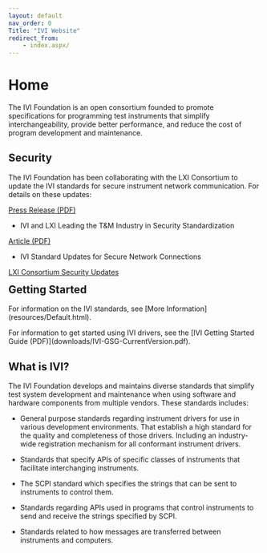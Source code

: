 ```yaml
---
layout: default
nav_order: 0
Title: "IVI Website"
redirect_from: 
    - index.aspx/
---
```


# Home

The IVI Foundation is an open consortium founded to promote
specifications for programming test instruments that simplify
interchangeability, provide better performance, and reduce the cost of
program development and maintenance.

## Security<span class="style1"> </span>

The IVI Foundation has been collaborating with the LXI Consortium to
update the IVI standards for secure instrument network communication.
For details on these updates:


[Press Release (PDF)](https://lxistandard.org/Documents/News/2022-08_IVI_and_LXI_Press_Release.pdf)

- IVI and LXI Leading the T&M Industry in Security Standardization

[Article (PDF)](https://lxistandard.org/Documents/Articles/IviSecurityFeatures.pdf)


- IVI Standard Updates for Secure Network Connections

[LXI Consortium Security Updates](https://lxistandard.org/)

<div class="ivi-callout-box">

<h2 id="getting-started" style="margin-top: 0;">Getting Started</h2>

<p>For information on the IVI standards, see [More Information](resources/Default.html).</p>

<p>
For information to get started using IVI drivers, see the
[IVI Getting Started Guide (PDF)](downloads/IVI-GSG-CurrentVersion.pdf).  
</p>

</div>

## What is IVI?

The IVI Foundation develops and maintains diverse standards that
simplify test system development and maintenance when using software
and hardware components from multiple vendors.  These standards includes:

* General purpose standards regarding instrument drivers for use in various 
  development environments. That establish a high standard for the quality and
  completeness of those drivers.  Including an industry-wide registration 
  mechanism for all conformant instrument drivers.

* Standards that specify APIs of specific classes of instruments that 
  facilitate interchanging instruments.

* The SCPI standard which specifies the strings that can be sent 
  to instruments to control them.

* Standards regarding APIs used in programs that control instruments
  to send and receive the strings specified by SCPI.
  
* Standards related to how messages are transferred between instruments
  and computers.


